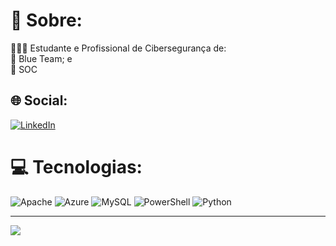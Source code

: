 # 💫 Sobre:
👨🏻‍💻 Estudante e Profissional de Cibersegurança de:<br>🔹 Blue Team; e<br>🔹 SOC<br>


## 🌐 Social:
[![LinkedIn](https://img.shields.io/badge/LinkedIn-%230077B5.svg?logo=linkedin&logoColor=white)](https://linkedin.com/in/gersonluisleite) 

# 💻 Tecnologias:
![Apache](https://img.shields.io/badge/apache-%23D42029.svg?style=for-the-badge&logo=apache&logoColor=white) ![Azure](https://img.shields.io/badge/azure-%230072C6.svg?style=for-the-badge&logo=microsoftazure&logoColor=white) ![MySQL](https://img.shields.io/badge/mysql-%2300000f.svg?style=for-the-badge&logo=mysql&logoColor=white) ![PowerShell](https://img.shields.io/badge/PowerShell-%235391FE.svg?style=for-the-badge&logo=powershell&logoColor=white) ![Python](https://img.shields.io/badge/python-3670A0?style=for-the-badge&logo=python&logoColor=ffdd54)

---
[![](https://visitcount.itsvg.in/api?id=m0chil3iro&icon=5&color=1)](https://visitcount.itsvg.in)

<!-- Proudly created with GPRM ( https://gprm.itsvg.in ) -->
